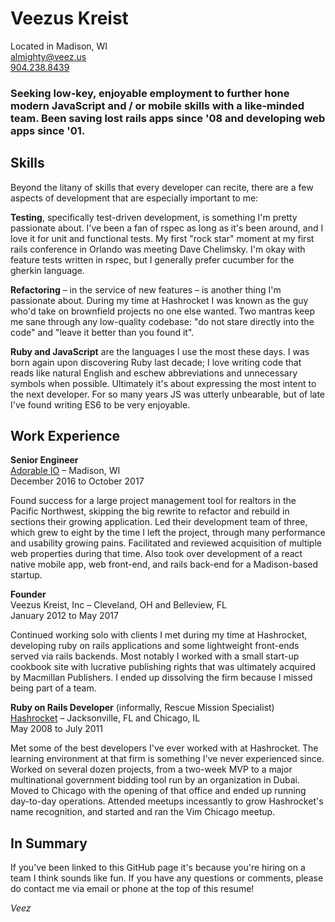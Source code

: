 # Veezus Kreist

Located in Madison, WI  
[almighty@veez.us](mailto:almighty@veez.us)  
[904.238.8439](tel://9042388439)

### Seeking low-key, enjoyable employment to further hone modern JavaScript and / or mobile skills with a like-minded team. Been saving lost rails apps since '08 and developing web apps since '01.

## Skills

Beyond the litany of skills that every developer can recite, there are a few
aspects of development that are especially important to me:

**Testing**, specifically test-driven development, is something I'm pretty
passionate about. I've been a fan of rspec as long as it's been around, and I
love it for unit and functional tests. My first "rock star" moment at my first
rails conference in Orlando was meeting Dave Chelimsky. I'm okay with feature
tests written in rspec, but I generally prefer cucumber for the gherkin
language.

**Refactoring** – in the service of new features – is another thing I'm
passionate about. During my time at Hashrocket I was known as the guy who'd
take on brownfield projects no one else wanted. Two mantras keep me sane
through any low-quality codebase: "do not stare directly into the code" and
"leave it better than you found it".

**Ruby and JavaScript** are the languages I use the most these days. I was born
again upon discovering Ruby last decade; I love writing code that reads like
natural English and eschew abbreviations and unnecessary symbols when possible.
Ultimately it's about expressing the most intent to the next developer. For so
many years JS was utterly unbearable, but of late I've found writing ES6 to be
very enjoyable.

## Work Experience

**Senior Engineer**  
[Adorable IO](https://www.adorable.io) – Madison, WI  
December 2016 to October 2017

Found success for a large project management tool for realtors in the Pacific
Northwest, skipping the big rewrite to refactor and rebuild in sections their
growing application. Led their development team of three, which grew to eight
by the time I left the project, through many performance and usability growing
pains. Facilitated and reviewed acquisition of multiple web properties during
that time. Also took over development of a react native mobile app, web
front-end, and rails back-end for a Madison-based startup.

**Founder**  
Veezus Kreist, Inc – Cleveland, OH and Belleview, FL  
January 2012 to May 2017

Continued working solo with clients I met during my time at Hashrocket,
developing ruby on rails applications and some lightweight front-ends served
via rails backends. Most notably I worked with a small start-up cookbook site
with lucrative publishing rights that was ultimately acquired by Macmillan
Publishers. I ended up dissolving the firm because I missed being part of a
team.


**Ruby on Rails Developer** (informally, Rescue Mission Specialist)  
[Hashrocket](https://hashrocket.com) – Jacksonville, FL and Chicago, IL  
May 2008 to July 2011

Met some of the best developers I've ever worked with at Hashrocket. The
learning environment at that firm is something I've never experienced since.
Worked on several dozen projects, from a two-week MVP to a major multinational
government bidding tool run by an organization in Dubai. Moved to Chicago with
the opening of that office and ended up running day-to-day operations. Attended
meetups incessantly to grow Hashrocket's name recognition, and started and ran
the Vim Chicago meetup.

## In Summary

If you've been linked to this GitHub page it's because you're hiring on a team
I think sounds like fun. If you have any questions or comments, please do
contact me via email or phone at the top of this resume!

*Veez*
